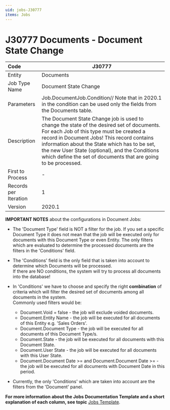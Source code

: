 ```yaml
---
uid: jobs-J30777
items: Jobs
---
```


# J30777 Documents - Document State Change

| Code                  | J30777                                                       |
| :-------------------- | ------------------------------------------------------------ |
| Entity                | Documents                                                    |
| Job Type Name         | Document State Change                                        |
| Parameters            | Job.DocumentJob.Condition// Note that in 2020.1 in the condition can be used only the fields from the Documents table. |
| Description           | The Document State Change job is used to change the state of the desired set of documents. For each Job of this type must be created a record in Document Jobs! This record contains information about the State which has to be set, the new User State (optional), and the Conditions which define the set of documents that are going to be processed. |
| First to Process      | -                                                            |
| Records per Iteration | 1                                                            |
| Version               | 2020.1                                                       |

**IMPORTANT NOTES** about the configurations in Document Jobs:

-  The 'Document Type' field is NOT a filter for the job. If you set a specific Document Type it does not mean that the job will be executed only for documents with this Document Type or even Entity. The only filters which are evaluated to determine the processed documents are the filters in the 'Conditions' field.
-  The 'Conditions' field is the only field that is taken into account to determine which Documents will be processed. <br>
If there are NO conditions, the system will try to process all documents into the database!
-  In 'Conditions' we have to choose and specify the right **combination** of criteria which will filter the desired set of documents among all documents in the system.
<br>Commonly used filters would be:
           
    - Document.Void = false - the job will exclude voided documents.
    - Document.Entity Name - the job will be executed for all documents of this Entity e.g. 'Sales Orders'.
    - Document.Document Type - the job will be executed for all documents of this Document Type/s.
    - Document.State - the job will be executed for all documents with this Document State.
    - Document.User State - the job will be executed for all documents with this User State.
    - Document.Document Date >= and Document.Document Date >= - the job will be executed for all documents with Document Date in this period.
- Currently, the only 'Conditions' which are taken into account are the filters from the 'Document' panel.

**For more information about the Jobs Documentation Template and a short explanation of each column, see topic** [Jobs Template](~/templates/template-description-jobs.md).
